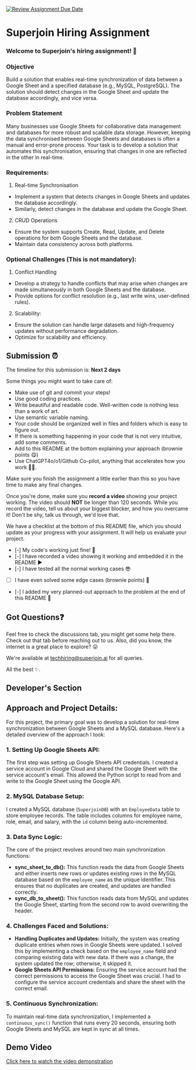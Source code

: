 [![Review Assignment Due Date](https://classroom.github.com/assets/deadline-readme-button-22041afd0340ce965d47ae6ef1cefeee28c7c493a6346c4f15d667ab976d596c.svg)](https://classroom.github.com/a/AHFn7Vbn)
# Superjoin Hiring Assignment

### Welcome to Superjoin's hiring assignment! 🚀

### Objective
Build a solution that enables real-time synchronization of data between a Google Sheet and a specified database (e.g., MySQL, PostgreSQL). The solution should detect changes in the Google Sheet and update the database accordingly, and vice versa.

### Problem Statement
Many businesses use Google Sheets for collaborative data management and databases for more robust and scalable data storage. However, keeping the data synchronised between Google Sheets and databases is often a manual and error-prone process. Your task is to develop a solution that automates this synchronisation, ensuring that changes in one are reflected in the other in real-time.

### Requirements:
1. Real-time Synchronisation
  - Implement a system that detects changes in Google Sheets and updates the database accordingly.
   - Similarly, detect changes in the database and update the Google Sheet.
  2.	CRUD Operations
   - Ensure the system supports Create, Read, Update, and Delete operations for both Google Sheets and the database.
   - Maintain data consistency across both platforms.
   
### Optional Challenges (This is not mandatory):
1. Conflict Handling
- Develop a strategy to handle conflicts that may arise when changes are made simultaneously in both Google Sheets and the database.
- Provide options for conflict resolution (e.g., last write wins, user-defined rules).
    
2. Scalability: 	
- Ensure the solution can handle large datasets and high-frequency updates without performance degradation.
- Optimize for scalability and efficiency.

## Submission ⏰
The timeline for this submission is: **Next 2 days**

Some things you might want to take care of:
- Make use of git and commit your steps!
- Use good coding practices.
- Write beautiful and readable code. Well-written code is nothing less than a work of art.
- Use semantic variable naming.
- Your code should be organized well in files and folders which is easy to figure out.
- If there is something happening in your code that is not very intuitive, add some comments.
- Add to this README at the bottom explaining your approach (brownie points 😋)
- Use ChatGPT4o/o1/Github Co-pilot, anything that accelerates how you work 💪🏽. 

Make sure you finish the assignment a little earlier than this so you have time to make any final changes.

Once you're done, make sure you **record a video** showing your project working. The video should **NOT** be longer than 120 seconds. While you record the video, tell us about your biggest blocker, and how you overcame it! Don't be shy, talk us through, we'd love that.

We have a checklist at the bottom of this README file, which you should update as your progress with your assignment. It will help us evaluate your project.

- [-] My code's working just fine! 🥳
- [-] I have recorded a video showing it working and embedded it in the README ▶️
- [-] I have tested all the normal working cases 😎
- [ ] I have even solved some edge cases (brownie points) 💪
- [-] I added my very planned-out approach to the problem at the end of this README 📜

## Got Questions❓
Feel free to check the discussions tab, you might get some help there. Check out that tab before reaching out to us. Also, did you know, the internet is a great place to explore? 😛

We're available at techhiring@superjoin.ai for all queries. 

All the best ✨.

## Developer's Section
## Approach and Project Details:

For this project, the primary goal was to develop a solution for real-time synchronization between Google Sheets and a MySQL database. Here's a detailed overview of the approach I took:

### 1. Setting Up Google Sheets API:
The first step was setting up Google Sheets API credentials. I created a service account in Google Cloud and shared the Google Sheet with the service account's email. This allowed the Python script to read from and write to the Google Sheet using the Google API.

### 2. MySQL Database Setup:
I created a MySQL database (`SuperjoinDB`) with an `EmployeeData` table to store employee records. The table includes columns for employee name, role, email, and salary, with the `id` column being auto-incremented.

### 3. Data Sync Logic:
The core of the project revolves around two main synchronization functions:
- **sync_sheet_to_db():** This function reads the data from Google Sheets and either inserts new rows or updates existing rows in the MySQL database based on the `employee_name` as the unique identifier. This ensures that no duplicates are created, and updates are handled correctly.
- **sync_db_to_sheet():** This function reads data from MySQL and updates the Google Sheet, starting from the second row to avoid overwriting the header.

### 4. Challenges Faced and Solutions:
- **Handling Duplicates and Updates:** Initially, the system was creating duplicate entries when rows in Google Sheets were updated. I solved this by implementing a check based on the `employee_name` field and comparing existing data with new data. If there was a change, the system updated the row; otherwise, it skipped it.
- **Google Sheets API Permissions:** Ensuring the service account had the correct permissions to access the Google Sheet was crucial. I had to configure the service account credentials and share the sheet with the correct email.

### 5. Continuous Synchronization:
To maintain real-time data synchronization, I implemented a `continuous_sync()` function that runs every 20 seconds, ensuring both Google Sheets and MySQL are kept in sync at all times.


## Demo Video

[Click here to watch the video demonstration](https://drive.google.com/file/d/13imNHgjjWefk6pcKQ8oCnw3oGCHKkwxf/view?usp=drive_link)
